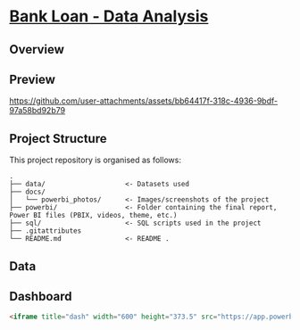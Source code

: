 # [Bank Loan - Data Analysis](https://app.powerbi.com/view?r=eyJrIjoiZDVjNWQ5MzYtMzA3Zi00ODYzLWE5YjUtMzhlZWY4NzZlZWQyIiwidCI6IjFlYmE0NDNmLTIzZTUtNDUzNC05MGQxLTA5NzZhYWJlODZhYyIsImMiOjR9 "Power BI link")

## Overview 



## Preview

https://github.com/user-attachments/assets/bb64417f-318c-4936-9bdf-97a58bd92b79

## Project Structure

This project repository is organised as follows: 

```text
.
├── data/                    <- Datasets used
├── docs/
│   └── powerbi_photos/      <- Images/screenshots of the project
├── powerbi/                 <- Folder containing the final report, Power BI files (PBIX, videos, theme, etc.)
├── sql/                     <- SQL scripts used in the project
├── .gitattributes
└── README.md                <- README .
```


## Data



## Dashboard
```html
<iframe title="dash" width="600" height="373.5" src="https://app.powerbi.com/view?r=eyJrIjoiZDVjNWQ5MzYtMzA3Zi00ODYzLWE5YjUtMzhlZWY4NzZlZWQyIiwidCI6IjFlYmE0NDNmLTIzZTUtNDUzNC05MGQxLTA5NzZhYWJlODZhYyIsImMiOjR9" frameborder="0" allowFullScreen="true"></iframe>
```